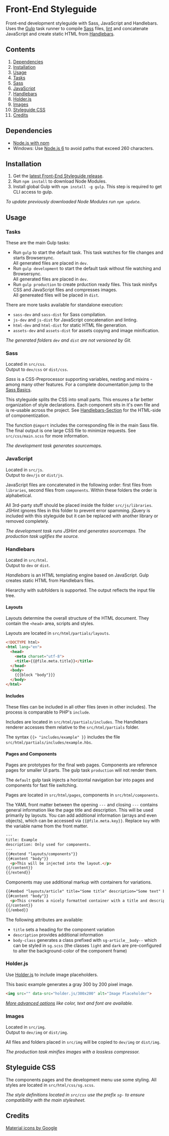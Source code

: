 # Front-End Styleguide
Front-end development styleguide with Sass, JavaScript and Handlebars.
Uses the [Gulp](http://gulpjs.com/) task runner to compile [Sass](http://sass-lang.com/) files, [lint](http://jshint.com/) and concatenate JavaScript and create static HTML from [Handlebars](http://handlebarsjs.com/).


## Contents
1. [Dependencies](#dependencies)
2. [Installation](#installation)
3. [Usage](#usage)
  1. [Tasks](#tasks)
  2. [Sass](#sass)
  3. [JavaScript](#javascript)
  4. [Handlebars](#handlebars)
  5. [Holder.js](#holderjs)
  6. [Images](#images)
4. [Styleguide CSS](#styleguide-css)
5. [Credits](#credits)


## Dependencies
* [Node.js with npm](https://nodejs.org/)
* Windows: Use [Node.js 6](https://nodejs.org/en/download/current/) to avoid paths that exceed 260 characters.


## Installation
1. Get the [latest Front-End Styleguide release](https://github.com/MVSde/styleguide/releases/latest).
2. Run `npm install` to download Node Modules.
3. Install global Gulp with `npm install -g gulp`. This step is required to get CLI access to gulp.


*To update previously downloaded Node Modules run `npm update`.*


## Usage

### Tasks
These are the main Gulp tasks:
* Run `gulp` to start the default task. This task watches for file changes and starts Browsersync.  
All generated files are placed in `dev`.
* Run `gulp development` to start the default task without file watching and Browsersync.  
All generated files are placed in `dev`.
* Run `gulp production` to create prduction ready files. This task minifys CSS and JavaScript files and compresses images.  
All genereated files will be placed in `dist`.

There are more tasks available for standalone execution:
* `sass-dev` and `sass-dist` for Sass compilation.
* `js-dev` and `js-dist` for JavaScript concatenation and linting.
* `html-dev` and `html-dist` for static HTML file generation.
* `assets-dev` and `assets-dist` for assets copying and image minification.

*The generated folders `dev` and `dist` are not versioned by Git.*


### Sass
Located in `src/css`.  
Output to `dev/css` or `dist/css`.

*Sass* is a CSS-Preprocessor supporting variables, nesting and mixins - among many other features. For a complete documentation jump to the [Sass Basics](http://sass-lang.com/guide).

This styleguide splits the CSS into small parts. This ensures a far better organization of style declarations. Each component sits in it's own file and is re-usable across the project. See [Handlebars-Section](#handlebars) for the HTML-side of componentization.

The function `@import` includes the corresponding file in the main Sass file. The final output is one large CSS file to minimize requests. See `src/css/main.scss` for more information.

*The development task generates sourcemaps.*


### JavaScript
Located in `src/js`.  
Output to `dev/js` or `dist/js`.

JavaScript files are concatenated in the following order: first files from `libraries`, second files from `components`. Within these folders the order is alphabetical.

All 3rd-party stuff should be placed inside the folder `src/js/libraries`. JSHint ignores files in this folder to prevent error spamming. jQuery is included with this styleguide but it can be replaced with another library or removed completely.

*The development task runs JSHint and generates sourcemaps. The production task uglifies the source.*


### Handlebars
Located in `src/html`.  
Output to `dev` or `dist`.

*Handlebars* is an HTML templating engine based on JavaScript. Gulp creates static HTML from Handlebars files.

Hierarchy with subfolders is supported. The output reflects the input file tree.


#### Layouts
Layouts determine the overall structure of the HTML document. They contain the `<head>` area, scripts and styles.

Layouts are located in `src/html/partials/layouts`.

```html
<!DOCTYPE html>
<html lang="en">
  <head>
    <meta charset="utf-8">
    <title>{{@file.meta.title}}</title>
  </head>
  <body>
    {{{block "body"}}}
  </body>
</html>
```


#### Includes
These files can be included in all other files (even in other includes). The process is comparable to PHP's `include`.

Includes are located in `src/html/partials/includes`. The Handlebars renderer accesses them relative to the `src/html/partials` folder.

The syntax `{{> "includes/example" }}` includes the file `src/html/partials/includes/example.hbs`.


#### Pages and Components
Pages are prototypes for the final web pages.
Components are reference pages for smaller UI parts. The gulp task `production` will not render them.

The `default` gulp task injects a horizontal navigation bar into pages and components for fast file switching.

Pages are located in `src/html/pages`, components in `src/html/components`.

The YAML front matter between the opening `---` and closing `---` contains general information like the page title and description. This will be used primarily by layouts. You can add additional information (arrays and even objects), which can be accessed via `{{@file.meta.key}}`. Replace `key` with the variable name from the front matter.

```html
---
title: Example
description: Only used for components.
---
{{#extend "layouts/components"}}
{{#content "body"}}
  <p>This will be injected into the layout.</p>
{{/content}}
{{/extend}}
```

Components may use additional markup with containers for variations.

```html
{{#embed "layouts/article" title="Some title" description="Some text" body-class="dark"}}
{{#content "body"}}
  <p>This creates a nicely formatted container with a title and description.</p>
{{/content}}
{{/embed}}
```

The following attributes are available:
* `title` sets a heading for the component variation
* `description` provides additional information
* `body-class` generates a class prefixed with `sg-article__body--` which can be styled in `sg.scss` (the classes `light` and `dark` are pre-configured to alter the background-color of the component frame)

### Holder.js
Use [Holder.js](https://github.com/imsky/holder) to include image placeholders.

This basic example generates a gray 300 by 200 pixel image.

```html
<img src="" data-src="holder.js/300x200" alt="Image Placeholder">
```

*[More advanced options](https://github.com/imsky/holder#placeholder-options) like color, text and font are available.*


### Images
Located in `src/img`.  
Output to `dev/img` or `dist/img`.

All files and folders placed in `src/img` will be copied to `dev/img` or `dist/img`.

*The production task minifies images with a lossless compressor.*


## Styleguide CSS
The components pages and the development menu use some styling. All styles are located in `src/html/css/sg.scss`.

*The style definitions located in `src/css` use the prefix `sg-` to ensure compatibility with the main stylesheet.*


## Credits

[Material icons by Google](https://design.google.com/icons/)

